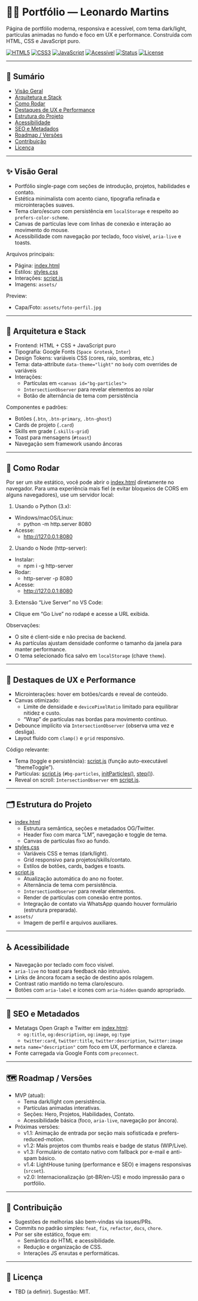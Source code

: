 # 👨‍💻 Portfólio — Leonardo Martins

Página de portfólio moderna, responsiva e acessível, com tema dark/light, partículas animadas no fundo e foco em UX e performance. Construída com HTML, CSS e JavaScript puro.

[![HTML5](https://img.shields.io/badge/HTML5-E34F26.svg?logo=html5&logoColor=white)](#-arquitetura-e-stack)
[![CSS3](https://img.shields.io/badge/CSS3-1572B6.svg?logo=css3&logoColor=white)](#-arquitetura-e-stack)
[![JavaScript](https://img.shields.io/badge/JavaScript-ES6+-F7DF1E.svg?logo=javascript&logoColor=000)](#-arquitetura-e-stack)
[![Acessível](https://img.shields.io/badge/A11y-Foco%20em%20UX-5E60CE.svg)](#-acessibilidade)
[![Status](https://img.shields.io/badge/Status-Ativo-green.svg)](#-roadmap--versões)
[![License](https://img.shields.io/badge/License-TBD-lightgrey.svg)](#-licença)

---

## 📌 Sumário

- [Visão Geral](#-visão-geral)
- [Arquitetura e Stack](#-arquitetura-e-stack)
- [Como Rodar](#-como-rodar)
- [Destaques de UX e Performance](#-destaques-de-ux-e-performance)
- [Estrutura do Projeto](#-estrutura-do-projeto)
- [Acessibilidade](#-acessibilidade)
- [SEO e Metadados](#-seo-e-metadados)
- [Roadmap / Versões](#-roadmap--versões)
- [Contribuição](#-contribuição)
- [Licença](#-licença)

---

## ✨ Visão Geral

- Portfólio single-page com seções de introdução, projetos, habilidades e contato.
- Estética minimalista com acento ciano, tipografia refinada e microinterações suaves.
- Tema claro/escuro com persistência em `localStorage` e respeito ao `prefers-color-scheme`.
- Canvas de partículas leve com linhas de conexão e interação ao movimento do mouse.
- Acessibilidade com navegação por teclado, foco visível, `aria-live` e toasts.

Arquivos principais:
- Página: [index.html](cci:7://file:///home/leonardo/portif%C3%B3lio/index.html:0:0-0:0)
- Estilos: [styles.css](cci:7://file:///home/leonardo/portif%C3%B3lio/styles.css:0:0-0:0)
- Interações: [script.js](cci:7://file:///home/leonardo/portif%C3%B3lio/script.js:0:0-0:0)
- Imagens: `assets/`

Preview:
- Capa/Foto: `assets/foto-perfil.jpg`

---

## 🧱 Arquitetura e Stack

- Frontend: HTML + CSS + JavaScript puro
- Tipografia: Google Fonts (`Space Grotesk`, `Inter`)
- Design Tokens: variáveis CSS (cores, raio, sombras, etc.)
- Tema: data-attribute `data-theme="light"` no `body` com overrides de variáveis
- Interações:
  - Partículas em `<canvas id="bg-particles">`
  - `IntersectionObserver` para revelar elementos ao rolar
  - Botão de alternância de tema com persistência

Componentes e padrões:
- Botões (`.btn`, `.btn-primary`, `.btn-ghost`)
- Cards de projeto (`.card`)
- Skills em grade (`.skills-grid`)
- Toast para mensagens (`#toast`)
- Navegação sem framework usando âncoras

---

## 🚀 Como Rodar

Por ser um site estático, você pode abrir o [index.html](cci:7://file:///home/leonardo/portif%C3%B3lio/index.html:0:0-0:0) diretamente no navegador.
Para uma experiência mais fiel (e evitar bloqueios de CORS em alguns navegadores), use um servidor local:

1) Usando o Python (3.x):
- Windows/macOS/Linux:
  - python -m http.server 8080
- Acesse:
  - http://127.0.0.1:8080

2) Usando o Node (http-server):
- Instalar:
  - npm i -g http-server
- Rodar:
  - http-server -p 8080
- Acesse:
  - http://127.0.0.1:8080

3) Extensão “Live Server” no VS Code:
- Clique em “Go Live” no rodapé e acesse a URL exibida.

Observações:
- O site é client-side e não precisa de backend.
- As partículas ajustam densidade conforme o tamanho da janela para manter performance.
- O tema selecionado fica salvo em `localStorage` (chave `theme`).

---

## 🧪 Destaques de UX e Performance

- Microinterações: hover em botões/cards e reveal de conteúdo.
- Canvas otimizado:
  - Limite de densidade e `devicePixelRatio` limitado para equilibrar nitidez e custo.
  - “Wrap” de partículas nas bordas para movimento contínuo.
- Debounce implícito via `IntersectionObserver` (observa uma vez e desliga).
- Layout fluido com `clamp()` e `grid` responsivo.

Código relevante:
- Tema (toggle e persistência): [script.js](cci:7://file:///home/leonardo/portif%C3%B3lio/script.js:0:0-0:0) (função auto-executável “themeToggle”).
- Partículas: [script.js](cci:7://file:///home/leonardo/portif%C3%B3lio/script.js:0:0-0:0) (`#bg-particles`, [initParticles()](cci:1://file:///home/leonardo/portif%C3%B3lio/script.js:98:2-108:3), [step()](cci:1://file:///home/leonardo/portif%C3%B3lio/script.js:110:2-162:3)).
- Reveal on scroll: `IntersectionObserver` em [script.js](cci:7://file:///home/leonardo/portif%C3%B3lio/script.js:0:0-0:0).

---

## 🗂️ Estrutura do Projeto

- [index.html](cci:7://file:///home/leonardo/portif%C3%B3lio/index.html:0:0-0:0)
  - Estrutura semântica, seções e metadados OG/Twitter.
  - Header fixo com marca “LM”, navegação e toggle de tema.
  - Canvas de partículas fixo ao fundo.
- [styles.css](cci:7://file:///home/leonardo/portif%C3%B3lio/styles.css:0:0-0:0)
  - Variáveis CSS e temas (dark/light).
  - Grid responsivo para projetos/skills/contato.
  - Estilos de botões, cards, badges e toasts.
- [script.js](cci:7://file:///home/leonardo/portif%C3%B3lio/script.js:0:0-0:0)
  - Atualização automática do ano no footer.
  - Alternância de tema com persistência.
  - `IntersectionObserver` para revelar elementos.
  - Render de partículas com conexão entre pontos.
  - Integração de contato via WhatsApp quando houver formulário (estrutura preparada).
- `assets/`
  - Imagem de perfil e arquivos auxiliares.

---

## ♿ Acessibilidade

- Navegação por teclado com foco visível.
- `aria-live` no toast para feedback não intrusivo.
- Links de âncora focam a seção de destino após rolagem.
- Contrast ratio mantido no tema claro/escuro.
- Botões com `aria-label` e ícones com `aria-hidden` quando apropriado.

---

## 🔎 SEO e Metadados

- Metatags Open Graph e Twitter em [index.html](cci:7://file:///home/leonardo/portif%C3%B3lio/index.html:0:0-0:0):
  - `og:title`, `og:description`, `og:image`, `og:type`
  - `twitter:card`, `twitter:title`, `twitter:description`, `twitter:image`
- `meta name="description"` com foco em UX, performance e clareza.
- Fonte carregada via Google Fonts com `preconnect`.

---

## 🗺️ Roadmap / Versões

- MVP (atual):
  - Tema dark/light com persistência.
  - Partículas animadas interativas.
  - Seções: Hero, Projetos, Habilidades, Contato.
  - Acessibilidade básica (foco, `aria-live`, navegação por âncora).
- Próximas versões:
  - v1.1: Animação de entrada por seção mais sofisticada e prefers-reduced-motion.
  - v1.2: Mais projetos com thumbs reais e badge de status (WIP/Live).
  - v1.3: Formulário de contato nativo com fallback por e-mail e anti-spam básico.
  - v1.4: LightHouse tuning (performance e SEO) e imagens responsivas (`srcset`).
  - v2.0: Internacionalização (pt-BR/en-US) e modo impressão para o portfólio.

---

## 🤝 Contribuição

- Sugestões de melhorias são bem-vindas via issues/PRs.
- Commits no padrão simples: `feat`, `fix`, `refactor`, `docs`, `chore`.
- Por ser site estático, foque em:
  - Semântica do HTML e acessibilidade.
  - Redução e organização de CSS.
  - Interações JS enxutas e performáticas.

---

## 📄 Licença

- TBD (a definir). Sugestão: MIT.
